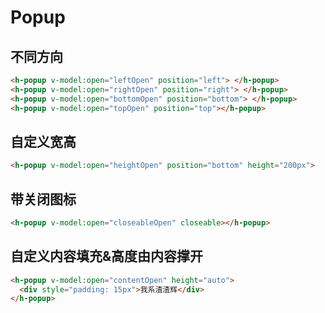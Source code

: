 # Popup
<t-frame src='https://guanghuijs.gitee.io/ghui-next/#/popup' />

## 不同方向
```html
<h-popup v-model:open="leftOpen" position="left"> </h-popup>
<h-popup v-model:open="rightOpen" position="right"> </h-popup>
<h-popup v-model:open="bottomOpen" position="bottom"> </h-popup>
<h-popup v-model:open="topOpen" position="top"></h-popup>
```
## 自定义宽高
```html
<h-popup v-model:open="heightOpen" position="bottom" height="200px">
```
## 带关闭图标
```html
<h-popup v-model:open="closeableOpen" closeable></h-popup>
```
## 自定义内容填充&高度由内容撑开
```html
<h-popup v-model:open="contentOpen" height="auto">
  <div style="padding: 15px">我系渣渣辉</div>
</h-popup>
```
